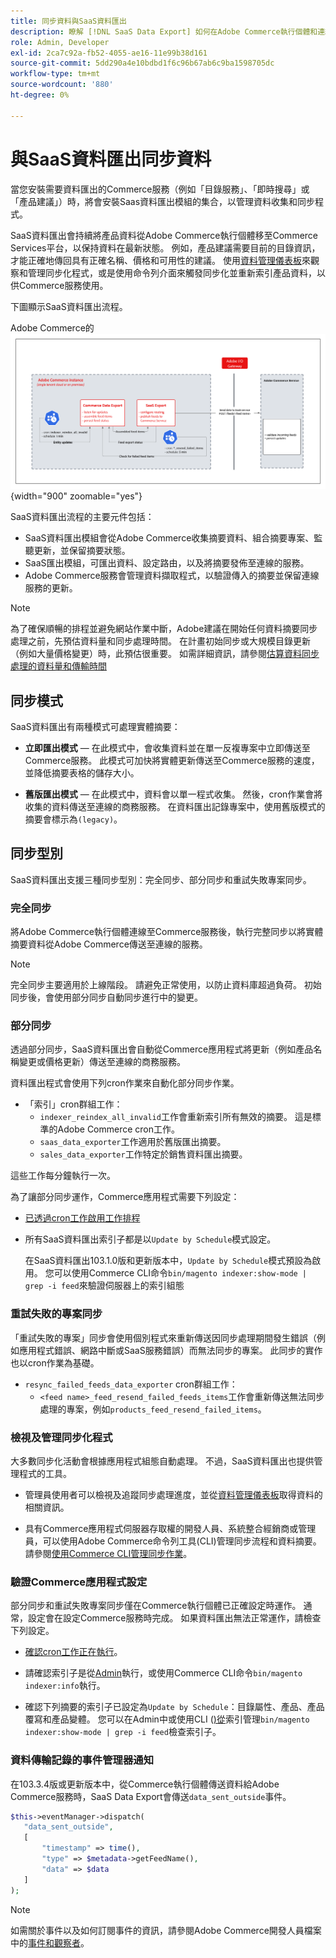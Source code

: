 ```yaml
---
title: 同步資料與SaaS資料匯出
description: 瞭解 [!DNL SaaS Data Export] 如何在Adobe Commerce執行個體和連線的SaaS服務之間收集及同步資料。
role: Admin, Developer
exl-id: 2ca7c92a-fb52-4055-ae16-11e99b38d161
source-git-commit: 5dd290a4e10bdbd1f6c96b67ab6c9ba1598705dc
workflow-type: tm+mt
source-wordcount: '880'
ht-degree: 0%

---
```


# 與SaaS資料匯出同步資料

當您安裝需要資料匯出的Commerce服務（例如「目錄服務」、「即時搜尋」或「產品建議」）時，將會安裝Saas資料匯出模組的集合，以管理資料收集和同步程式。

SaaS資料匯出會持續將產品資料從Adobe Commerce執行個體移至Commerce Services平台，以保持資料在最新狀態。 例如，產品建議需要目前的目錄資訊，才能正確地傳回具有正確名稱、價格和可用性的建議。 使用[資料管理儀表板](https://experienceleague.adobe.com/en/docs/commerce/user-guides/data-services/catalog-sync)來觀察和管理同步化程式，或是使用命令列介面來觸發同步化並重新索引產品資料，以供Commerce服務使用。

下圖顯示SaaS資料匯出流程。

Adobe Commerce的![SaaS資料匯出集合與同步流程](assets/data-export-flow.png){width="900" zoomable="yes"}

SaaS資料匯出流程的主要元件包括：

- SaaS資料匯出模組會從Adobe Commerce收集摘要資料、組合摘要專案、監聽更新，並保留摘要狀態。
- SaaS匯出模組，可匯出資料、設定路由，以及將摘要發佈至連線的服務。
- Adobe Commerce服務會管理資料擷取程式，以驗證傳入的摘要並保留連線服務的更新。

>[!NOTE]
>
>為了確保順暢的排程並避免網站作業中斷，Adobe建議在開始任何資料摘要同步處理之前，先預估資料量和同步處理時間。 在計畫初始同步或大規模目錄更新（例如大量價格變更）時，此預估很重要。 如需詳細資訊，請參閱[估算資料同步處理的資料量和傳輸時間](estimate-data-volume-sync-time.md)

## 同步模式

SaaS資料匯出有兩種模式可處理實體摘要：

- **立即匯出模式** — 在此模式中，會收集資料並在單一反複專案中立即傳送至Commerce服務。 此模式可加快將實體更新傳送至Commerce服務的速度，並降低摘要表格的儲存大小。

- **舊版匯出模式** — 在此模式中，資料會以單一程式收集。 然後，cron作業會將收集的資料傳送至連線的商務服務。 在資料匯出記錄專案中，使用舊版模式的摘要會標示為`(legacy)`。

## 同步型別

SaaS資料匯出支援三種同步型別：完全同步、部分同步和重試失敗專案同步。

### 完全同步

將Adobe Commerce執行個體連線至Commerce服務後，執行完整同步以將實體摘要資料從Adobe Commerce傳送至連線的服務。

>[!NOTE]
>
>完全同步主要適用於上線階段。 請避免正常使用，以防止資料庫超過負荷。 初始同步後，會使用部分同步自動同步進行中的變更。

### 部分同步

透過部分同步，SaaS資料匯出會自動從Commerce應用程式將更新（例如產品名稱變更或價格更新）傳送至連線的商務服務。

資料匯出程式會使用下列cron作業來自動化部分同步作業。

- 「索引」cron群組工作：
   - `indexer_reindex_all_invalid`工作會重新索引所有無效的摘要。 這是標準的Adobe Commerce cron工作。
   - `saas_data_exporter`工作適用於舊版匯出摘要。
   - `sales_data_exporter`工作特定於銷售資料匯出摘要。

這些工作每分鐘執行一次。

為了讓部分同步運作，Commerce應用程式需要下列設定：

- [已透過cron工作啟用工作排程](https://experienceleague.adobe.com/docs/commerce-operations/installation-guide/next-steps/configuration.html)

- 所有SaaS資料匯出索引子都是以`Update by Schedule`模式設定。

  在SaaS資料匯出103.1.0版和更新版本中，`Update by Schedule`模式預設為啟用。 您可以使用Commerce CLI命令`bin/magento indexer:show-mode | grep -i feed`來驗證伺服器上的索引組態

### 重試失敗的專案同步

「重試失敗的專案」同步會使用個別程式來重新傳送因同步處理期間發生錯誤（例如應用程式錯誤、網路中斷或SaaS服務錯誤）而無法同步的專案。 此同步的實作也以cron作業為基礎。

- `resync_failed_feeds_data_exporter` cron群組工作：
   - `<feed name>_feed_resend_failed_feeds_items`工作會重新傳送無法同步處理的專案，例如`products_feed_resend_failed_items`。

### 檢視及管理同步化程式

大多數同步化活動會根據應用程式組態自動處理。 不過，SaaS資料匯出也提供管理程式的工具。

- 管理員使用者可以檢視及追蹤同步處理進度，並從[資料管理儀表板](https://experienceleague.adobe.com/en/docs/commerce-admin/systems/data-transfer/data-dashboard)取得資料的相關資訊。

- 具有Commerce應用程式伺服器存取權的開發人員、系統整合經銷商或管理員，可以使用Adobe Commerce命令列工具(CLI)管理同步流程和資料摘要。 請參閱[使用Commerce CLI管理同步作業](data-export-cli-commands.md)。

### 驗證Commerce應用程式設定

部分同步和重試失敗專案同步僅在Commerce執行個體已正確設定時運作。 通常，設定會在設定Commerce服務時完成。 如果資料匯出無法正常運作，請檢查下列設定。

- [確認cron工作正在執行](https://experienceleague.adobe.com/en/docs/commerce-knowledge-base/kb/troubleshooting/miscellaneous/cron-readiness-check-issues)。

- 請確認索引子是從[Admin](https://experienceleague.adobe.com/en/docs/commerce-admin/systems/tools/index-management)執行，或使用Commerce CLI命令`bin/magento indexer:info`執行。

- 確認下列摘要的索引子已設定為`Update by Schedule`：目錄屬性、產品、產品覆寫和產品變體。 您可以在Admin中或使用CLI ([)從](https://experienceleague.adobe.com/en/docs/commerce-admin/systems/tools/index-management)索引管理`bin/magento indexer:show-mode | grep -i feed`檢查索引子。

### 資料傳輸記錄的事件管理器通知

在103.3.4版或更新版本中，從Commerce執行個體傳送資料給Adobe Commerce服務時，SaaS Data Export會傳送`data_sent_outside`事件。

```php
$this->eventManager->dispatch(
   "data_sent_outside",
   [
       "timestamp" => time(),
       "type" => $metadata->getFeedName(),
       "data" => $data
   ]
);
```

>[!NOTE]
>
>如需關於事件以及如何訂閱事件的資訊，請參閱Adobe Commerce開發人員檔案中的[事件和觀察者](https://developer.adobe.com/commerce/php/development/components/events-and-observers)。
